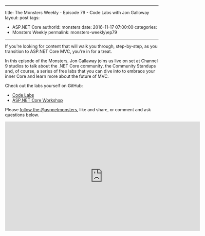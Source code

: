 
---
title: The Monsters Weekly - Episode 79 -  Code Labs with Jon Galloway
layout: post
tags: 
  - ASP.NET Core
authorId: monsters
date: 2016-11-17 07:00:00
categories:
  - Monsters Weekly
permalink: monsters-weekly\ep79
---

<p>If you're looking for content that will walk you through, step-by-step, as you transition to ASP.NET Core MVC, you're in for a treat.</p><p>In this episode of the Monsters,&nbsp;Jon Gallaway joins us live on set at Channel 9 studios to talk about the .NET Core community, the Community Standups and, of course, a series of free labs that you can dive into to embrace your inner Core and learn more about the future of MVC.</p><p>Check out the labs yourself on GitHub:</p><ul><li><a href="https://github.com/Microsoft-Build-2016/CodeLabs-WebDev">Code Labs</a></li><li><a href="https://github.com/jongalloway/aspnetcore-workshop">ASP.NET Core Workshop</a></li></ul><p>Please <a class="twitter-follow-button" href="https://twitter.com/aspnetmonsters">follow the @aspnetmonsters</a>, like and share,&nbsp;or comment and ask questions below.</p> 


<iframe src='https://channel9.msdn.com/Series/aspnetmonsters/ASPNET-Monsters-79-Code-Labs-with-Jon-Galloway/player' width='640' height='360' allowFullScreen frameBorder='0'></iframe>
